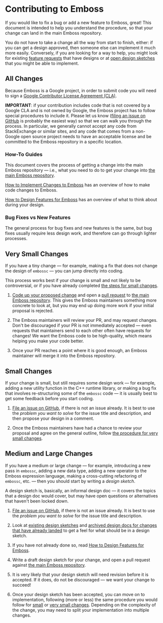 # Contributing to Emboss

If you would like to fix a bug or add a new feature to Emboss, great!  This
document is intended to help you understand the procedure, so that your change
can land in the main Emboss repository.

You do not have to take a change all the way from start to finish, either: if
you can get a design approved, then someone else can implement it much more
easily.  Conversely, if you are looking for a way to help, you might look for
existing [feature
requests](https://github.com/google/emboss/labels/enhancement) that have
designs or at [open design sketches](design_docs/) that you might be able to
implement.


## All Changes

Because Emboss is a Google project, in order to submit code you will need to
sign a [Google Contributor License Agreement
(CLA)](https://cla.developers.google.com/).

**IMPORTANT**: if your contribution includes code that is not covered by a
Google CLA and is not owned by Google, the Emboss project has to follow special
procedures to include it.  Please let us know ([filing an issue on
GitHub](https://github.com/google/emboss/issues/new) is probably the easiest
way) so that we can walk you through the process.  In particular, we generally
cannot accept any code from StackExchange or similar sites, and any code that
comes from a non-Google open source project needs to have an acceptable license
and be committed to the Emboss repository in a specific location.


### How-To Guides

This document covers the process of getting a change into the main Emboss
repository — i.e., what you need to do to get your change into
[the main Emboss repository](https://github.com/google/emboss/).

[How to Implement Changes to Emboss](how-to-implement.md) has an overview of
how to make code changes to Emboss.

[How to Design Features for Emboss](how-to-design.md) has an overview of what
to think about during your design.


### Bug Fixes vs New Features

The general process for bug fixes and new features is the same, but bug fixes
usually require less design work, and therefore can go through lighter
processes.


## Very Small Changes

If you have a tiny change — for example,  making a fix that does not change the
design of `embossc` — you can jump directly into coding.

This process works best if your change is small and not likely to be
controversial, or if you have already completed [the steps for small
changes](#small-changes).

1.  [Code up your proposed change](how-to-implement.md) and open a [pull
    request](https://docs.github.com/en/pull-requests/collaborating-with-pull-requests/proposing-changes-to-your-work-with-pull-requests/creating-a-pull-request)
    to [the main Emboss repository](https://github.com/google/emboss/).  This
    gives the Emboss maintainers something more concrete to look at, but you
    may end up doing more work if your initial proposal is rejected.

2.  The Emboss maintainers will review your PR, and may request changes.  Don't
    be discouraged if your PR is not immediately accepted — even requests that
    maintainers send to each other often have requests for changes!  We want
    the Emboss code to be high-quality, which means helping you make your code
    better.

3.  Once your PR reaches a point where it is good enough, an Emboss maintainer
    will merge it into the Emboss repository.


## Small Changes

If your change is small, but still requires some design work — for example,
adding a new utility function in the C++ runtime library, or making a bug fix
that involves re-structuring some of the `embossc` code — it is usually best to
get some feedback before you start coding.

1.  [File an issue on GitHub](https://github.com/google/emboss/issues/new), if
    there is not an issue already.  It is best to use the *problem you want to
    solve* for the issue title and description, and then propose your design in
    a comment.

2.  Once the Emboss maintainers have had a chance to review your proposal and
    agree on the general outline, follow [the procedure for very small
    changes](#very-small-changes).


## Medium and Large Changes

If you have a medium or large change — for example, introducing a new pass in
`embossc`, adding a new data type, adding a new operator to the Emboss
expression language, making a cross-cutting refactoring of `embossc`, etc. —
then you should start by writing a *design sketch*.

A design sketch is, basically, an informal design doc — it covers the topics
that a design doc would cover, but may have open questions or alternatives that
haven't been locked down.

1.  [File an issue on GitHub](https://github.com/google/emboss/issues/new), if
    there is not an issue already.  It is best to use the *problem you want to
    solve* for the issue title and description.

2.  Look at [existing design sketches](design_docs/) and [archived design docs
    for changes that have already landed](design_docs/archive/) to get a feel
    for what should be in a design sketch.

3.  If you have not already done so, read [How to Design Features for
    Emboss](how-to-design.md).

4.  Write a draft design sketch for your change, and open a pull request
    against [the main Emboss repository](https://github.com/google/emboss/).

5.  It is very likely that your design sketch will need revision before it is
    accepted.  If it does, do not be discouraged — we want your change to
    succeed!

6.  Once your design sketch has been accepted, you can move on to
    implementation, following (more or less) the same procedure you would
    follow for [small](#small-changes) or [very small
    changes](#very-small-changes).  Depending on the complexity of the change,
    you may need to split your implementation into multiple changes.
